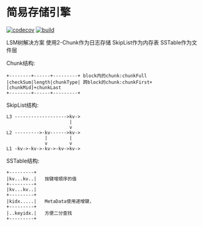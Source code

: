# 简易存储引擎

[![codecov](https://codecov.io/gh/InsZVA/saver/branch/master/graph/badge.svg)](https://codecov.io/gh/InsZVA/saver)
[![build](https://travis-ci.org/InsZVA/saver/settings#)](https://travis-ci.org/InsZVA/saver)

LSM树解决方案
使用2-Chunk作为日志存储
SkipList作为内存表
SSTable作为文件层

Chunk结构:
```
+--------+------+---------+ block内的chunk:chunkFull
|checkSum|length|chunkType| 跨block的chunk:chunkFirst+[chunkMid]+chunkLast
+--------+------+---------+
```

SkipList结构:
```
L3 ------------------->kv->
                       |
                       v
L2 --------->-kv------>kv->
              |        |
              v        v
L1 -kv->-kv->-kv->-kv->kv->
```

SSTable结构:
```
+---------+
|kv...kv..|   按键增顺序的值
+---------+
|kv...kv..|
+---------+
|kidx.....|   MetaData使用递增键，
+---------+
|..keyidx.|   方便二分查找
+---------+
```